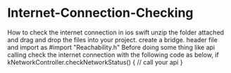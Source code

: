 # Internet-Connection-Checking
How to check the internet connection in ios swift
unzip the folder attached and drag and drop the files into your project.
create a bridge. header file and import as #import "Reachability.h"
Before doing some thing like api calling check the internet connection with the following code as below,
if kNetworkController.checkNetworkStatus() {
 // call your api
 }
